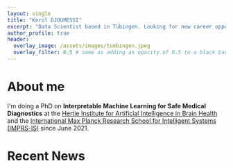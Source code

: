 ```yaml
---
layout: single
title: "Kerol DJOUMESSI"
excerpt: "Data Scientist based in Tübingen. Looking for new career opportunities."
author_profile: true
header:
  overlay_image: /assets/images/tuebingen.jpeg
  overlay_filter: 0.5 # same as adding an opacity of 0.5 to a black background
---
```

# About me
I'm doing a PhD on __Interpretable Machine Learning for Safe Medical Diagnostics__ at the [Hertie Institute for Artificial Intelligence in Brain Health](https://hertie.ai/data-science/research-groups) and the [International Max Planck Research School for Intelligent Systems (IMPRS-IS)](https://imprs.is.mpg.de/scholars) since June 2021.
 
# Recent News
